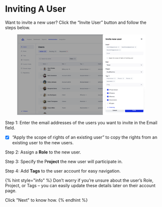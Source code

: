 # Inviting A User

Want to invite a new user? Click the “Invite User” button and follow the steps below.

<figure><img src="../../.gitbook/assets/image (8).png" alt=""><figcaption></figcaption></figure>

Step 1: Enter the email addresses of the users you want to invite in the Email field.

* [x] “Apply the scope of rights of an existing user” to copy the rights from an existing user to the new users.

Step 2: Assign a **Role** to the new user.

Step 3: Specify the P**roject** the new user will participate in.

Step 4: Add **Tags** to the user account for easy navigation.

{% hint style="info" %}
Don’t worry if you’re unsure about the user’s Role, Project, or Tags – you can easily update these details later on their account page.

Click "Next" to know how.
{% endhint %}

